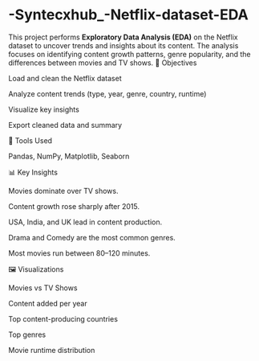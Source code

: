# -Syntecxhub_-Netflix-dataset-EDA
This project performs **Exploratory Data Analysis (EDA)** on the Netflix dataset to uncover trends and insights about its content.   The analysis focuses on identifying content growth patterns, genre popularity, and the differences between movies and TV shows.
🎯 Objectives

Load and clean the Netflix dataset

Analyze content trends (type, year, genre, country, runtime)

Visualize key insights

Export cleaned data and summary

🧰 Tools Used

Pandas, NumPy, Matplotlib, Seaborn

📊 Key Insights

Movies dominate over TV shows.

Content growth rose sharply after 2015.

USA, India, and UK lead in content production.

Drama and Comedy are the most common genres.

Most movies run between 80–120 minutes.

🖼️ Visualizations

Movies vs TV Shows

Content added per year

Top content-producing countries

Top genres

Movie runtime distribution
